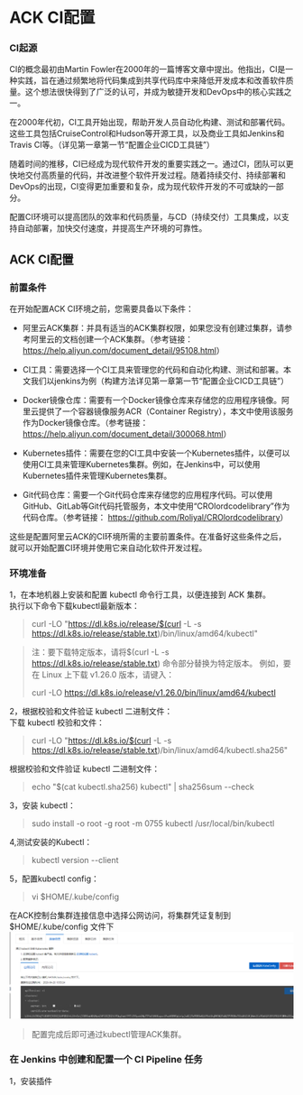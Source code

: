 # ACK CI配置

### CI起源

CI的概念最初由Martin Fowler在2000年的一篇博客文章中提出。他指出，CI是一种实践，旨在通过频繁地将代码集成到共享代码库中来降低开发成本和改善软件质量。这个想法很快得到了广泛的认可，并成为敏捷开发和DevOps中的核心实践之一。

在2000年代初，CI工具开始出现，帮助开发人员自动化构建、测试和部署代码。这些工具包括CruiseControl和Hudson等开源工具，以及商业工具如Jenkins和Travis CI等。（详见第一章第一节“配置企业CICD工具链”）

随着时间的推移，CI已经成为现代软件开发的重要实践之一。通过CI，团队可以更快地交付高质量的代码，并改进整个软件开发过程。随着持续交付、持续部署和DevOps的出现，CI变得更加重要和复杂，成为现代软件开发的不可或缺的一部分。

配置CI环境可以提高团队的效率和代码质量，与CD（持续交付）工具集成，以支持自动部署，加快交付速度，并提高生产环境的可靠性。

## ACK CI配置

### 前置条件

在开始配置ACK CI环境之前，您需要具备以下条件：

* 阿里云ACK集群：并具有适当的ACK集群权限，如果您没有创建过集群，请参考阿里云的文档创建一个ACK集群。（参考链接：<https://help.aliyun.com/document_detail/95108.html>）

* CI工具：需要选择一个CI工具来管理您的代码和自动化构建、测试和部署。本文我们以jenkins为例（构建方法详见第一章第一节“配置企业CICD工具链”）

* Docker镜像仓库：需要有一个Docker镜像仓库来存储您的应用程序镜像。阿里云提供了一个容器镜像服务ACR（Container Registry），本文中使用该服务作为Docker镜像仓库。（参考链接：<https://help.aliyun.com/document_detail/300068.html>）

* Kubernetes插件：需要在您的CI工具中安装一个Kubernetes插件，以便可以使用CI工具来管理Kubernetes集群。例如，在Jenkins中，可以使用Kubernetes插件来管理Kubernetes集群。

* Git代码仓库：需要一个Git代码仓库来存储您的应用程序代码。可以使用GitHub、GitLab等Git代码托管服务，本文中使用“CROlordcodelibrary”作为代码仓库。（参考链接： <https://github.com/Roliyal/CROlordcodelibrary>）

这些是配置阿里云ACK的CI环境所需的主要前置条件。在准备好这些条件之后，就可以开始配置CI环境并使用它来自动化软件开发过程。

### 环境准备
1，在本地机器上安装和配置 kubectl 命令行工具，以便连接到 ACK 集群。  
执行以下命令下载kubectl最新版本：
>curl -LO "https://dl.k8s.io/release/$(curl -L -s https://dl.k8s.io/release/stable.txt)/bin/linux/amd64/kubectl"


>注：要下载特定版本，请将$(curl -L -s https://dl.k8s.io/release/stable.txt) 命令部分替换为特定版本。
> 例如，要在 Linux 上下载 v1.26.0 版本，请键入：
>
> curl -LO https://dl.k8s.io/release/v1.26.0/bin/linux/amd64/kubectl

2，根据校验和文件验证 kubectl 二进制文件：  
下载 kubectl 校验和文件：
>curl -LO "https://dl.k8s.io/$(curl -L -s https://dl.k8s.io/release/stable.txt)/bin/linux/amd64/kubectl.sha256"


根据校验和文件验证 kubectl 二进制文件：
> echo "$(cat kubectl.sha256)  kubectl" | sha256sum --check



3，安装 kubectl：
>sudo install -o root -g root -m 0755 kubectl /usr/local/bin/kubectl

4,测试安装的Kubectl：
>kubectl version --client



5，配置kubectl config：
>vi  $HOME/.kube/config

在ACK控制台集群连接信息中选择公网访问，将集群凭证复制到$HOME/.kube/config 文件下
![img.png](images/ACK_kubeconfig.png)
>配置完成后即可通过kubectl管理ACK集群。

### 在 Jenkins 中创建和配置一个 CI Pipeline 任务
1，安装插件



































